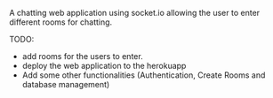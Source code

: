 A chatting web application using socket.io allowing the user to enter different rooms for chatting.

TODO:  
 - add rooms for the users to enter.
 - deploy the web application to the herokuapp
 - Add some other functionalities (Authentication, Create Rooms and database management)
